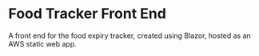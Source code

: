 # Food Tracker Front End
A front end for the food expiry tracker, created using Blazor, hosted as an AWS static web app.
